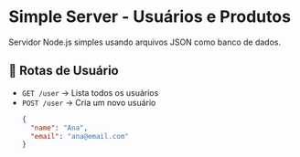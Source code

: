 # Simple Server - Usuários e Produtos

Servidor Node.js simples usando arquivos JSON como banco de dados.

## 🔹 Rotas de Usuário

- `GET /user` → Lista todos os usuários
- `POST /user` → Cria um novo usuário
  ```json
  {
    "name": "Ana",
    "email": "ana@email.com"
  }
